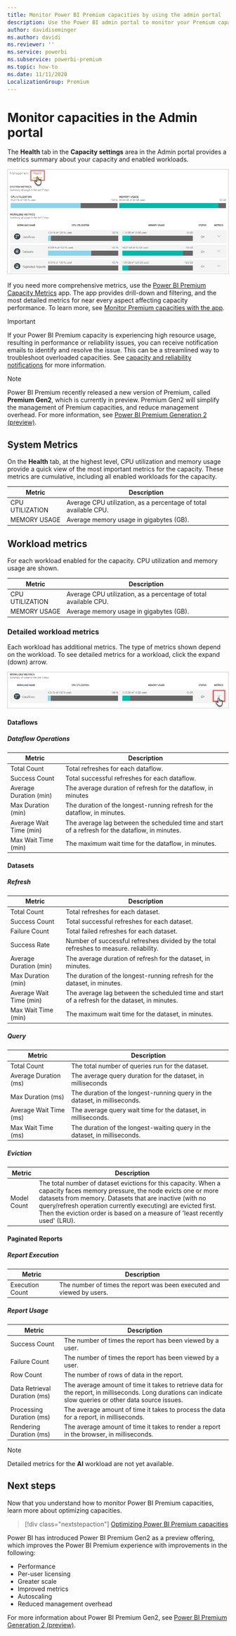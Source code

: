 ```yaml
---
title: Monitor Power BI Premium capacities by using the admin portal
description: Use the Power BI admin portal to monitor your Premium capacities.
author: davidiseminger
ms.author: davidi
ms.reviewer: ''
ms.service: powerbi
ms.subservice: powerbi-premium
ms.topic: how-to
ms.date: 11/11/2020
LocalizationGroup: Premium 
---
```


# Monitor capacities in the Admin portal

The **Health** tab in the **Capacity settings** area in the Admin portal provides a metrics summary about your capacity and enabled workloads.  

![Capacity Health tab in the portal](media/service-admin-premium-monitor-portal/admin-portal-health.png)

If you need more comprehensive metrics, use the [Power BI Premium Capacity Metrics](service-admin-premium-monitor-capacity.md) app. The app provides drill-down and filtering, and the most detailed metrics for near every aspect affecting capacity performance. To learn more, see [Monitor Premium capacities with the app](service-admin-premium-monitor-capacity.md).

> [!IMPORTANT]
> If your Power BI Premium capacity is experiencing high resource usage, resulting in performance or reliability issues, you can receive notification emails to identify and resolve the issue. This can be a streamlined way to troubleshoot overloaded capacities. See [capacity and reliability notifications](service-interruption-notifications.md#capacity-and-reliability-notifications) for more information.

> [!NOTE]
> Power BI Premium recently released a new version of Premium, called **Premium Gen2**, which is currently in preview. Premium Gen2 will simplify the management of Premium capacities, and reduce management overhead. For more information, see [Power BI Premium Generation 2 (preview)](service-premium-what-is.md#power-bi-premium-generation-2-preview).

## System Metrics

On the **Health** tab, at the highest level, CPU utilization and memory usage provide a quick view of the most important metrics for the capacity. These metrics are cumulative, including all enabled workloads for the capacity.

| **Metric** | **Description** |
| --- | --- |
| CPU UTILIZATION | Average CPU utilization, as a percentage of total available CPU. |
| MEMORY USAGE | Average memory usage in gigabytes (GB).|

## Workload metrics

For each workload enabled for the capacity. CPU utilization and memory usage are shown.

| **Metric** | **Description** |
| --- | --- |
| CPU UTILIZATION | Average CPU utilization, as a percentage of total available CPU. |
| MEMORY USAGE | Average memory usage in gigabytes (GB).|

### Detailed workload metrics

Each workload has additional metrics. The type of metrics shown depend on the workload. To see detailed metrics for a workload, click the expand (down) arrow.

![Workload health expand](media/service-admin-premium-monitor-portal/admin-portal-health-expand.png)

#### Dataflows

##### Dataflow Operations

| **Metric** | **Description** |
| --- | --- |
| Total Count | Total refreshes for each dataflow. |
| Success Count | Total successful refreshes for each dataflow.|
| Average Duration (min) | The average duration of refresh for the dataflow, in minutes |
| Max Duration (min) | The duration of the longest-running refresh for the dataflow, in minutes. |
| Average Wait Time (min) | The average lag between the scheduled time and start of a refresh for the dataflow, in minutes. |
| Max Wait Time (min) | The maximum wait time for the dataflow, in minutes.  |

#### Datasets

##### Refresh

| **Metric** | **Description** |
| --- | --- |
| Total Count | Total refreshes for each dataset. |
| Success Count | Total successful refreshes for each dataset. |
| Failure Count | Total failed refreshes for each dataset. |
| Success Rate  | Number of successful refreshes divided by the total refreshes to measure. reliability. |
| Average Duration (min) | The average duration of refresh for the dataset, in minutes.  |
| Max Duration (min) | The duration of the longest-running refresh for the dataset, in minutes. |
| Average Wait Time (min) | The average lag between the scheduled time and start of a refresh for the dataset, in minutes. |
| Max Wait Time (min) | The maximum wait time for the dataset, in minutes. |

##### Query

| **Metric** | **Description** |
| --- | --- |
| Total Count | The total number of queries run for the dataset. |
| Average Duration (ms) |The average query duration for the dataset, in milliseconds|
| Max Duration (ms) |The duration of the longest-running query in the dataset, in milliseconds. |
| Average Wait Time (ms) |The average query wait time for the dataset, in milliseconds. |
| Max Wait Time (ms) |The duration of the longest-waiting query in the dataset, in milliseconds. |

##### Eviction

| **Metric** | **Description** |
| --- | --- |
| Model Count | The total number of dataset evictions for this capacity. When a capacity faces memory pressure, the node evicts one or more datasets from memory. Datasets that are inactive (with no query/refresh operation currently executing) are evicted first. Then the eviction order is based on a measure of 'least recently used' (LRU). |

#### Paginated Reports

##### Report Execution

| **Metric** | **Description** |
| --- | --- |
| Execution Count  | The number of times the report was been executed and viewed by users.|

##### Report Usage

| **Metric** | **Description** |
| --- | --- |
| Success Count | The number of times the report has been viewed by a user. |
| Failure Count |The number of times the report has been viewed by a user.|
| Row Count |The number of rows of data in the report. |
| Data Retrieval Duration (ms) |The average amount of time it takes to retrieve data for the report, in milliseconds. Long durations can indicate slow queries or other data source issues.  |
| Processing Duration (ms) |The average amount of time it takes to process the data for a report, in milliseconds. |
| Rendering Duration (ms) |The average amount of time it takes to render a report in the browser, in milliseconds. |

> [!NOTE]
> Detailed metrics for the **AI** workload are not yet available.

## Next steps

Now that you understand how to monitor Power BI Premium capacities, learn more about optimizing capacities.

> [!div class="nextstepaction"]
> [Optimizing Power BI Premium capacities](service-premium-capacity-optimize.md)


Power BI has introduced Power BI Premium Gen2 as a preview offering, which improves the Power BI Premium experience with improvements in the following:
* Performance
* Per-user licensing
* Greater scale
* Improved metrics
* Autoscaling
* Reduced management overhead

For more information about Power BI Premium Gen2, see [Power BI Premium Generation 2 (preview)](service-premium-what-is.md#power-bi-premium-generation-2-preview).